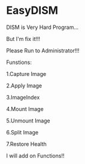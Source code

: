 # EasyDISM
DISM is Very Hard Program...

But I'm fix it!!!

Please Run to Administrator!!!

Funstions:

1.Capture Image

2.Apply Image

3.ImageIndex

4.Mount Image

5.Unmount Image

6.Split Image

7.Restore Health

I will add on Functions!!
